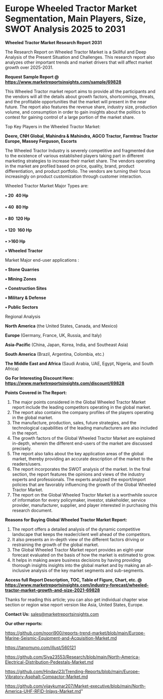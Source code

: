 # Europe Wheeled Tractor Market Segmentation, Main Players, Size, SWOT Analysis 2025 to 2031

<strong>Wheeled Tractor Market Research Report 2031</strong>

The Research Report on Wheeled Tractor Market is a Skillful and Deep Analysis of the Present Situation and Challenges. This research report also analyzes other important trends and market drivers that will affect market growth over 2025-2031.

<strong>Request Sample Report @ <a href=https://www.marketreportsinsights.com/sample/69828>https://www.marketreportsinsights.com/sample/69828</a></strong>

This Wheeled Tractor market report aims to provide all the participants and the vendors will all the details about growth factors, shortcomings, threats, and the profitable opportunities that the market will present in the near future. The report also features the revenue share, industry size, production volume, and consumption in order to gain insights about the politics to contest for gaining control of a large portion of the market share.

Top Key Players in the Wheeled Tractor Market:

<strong>Deere, CNH Global, Mahindra & Mahindra, AGCO Tractor, Farmtrac Tractor Europe, Massey Ferguson, Escorts</strong>

The Wheeled Tractor Industry is severely competitive and fragmented due to the existence of various established players taking part in different marketing strategies to increase their market share. The vendors operating in the market are profiled based on price, quality, brand, product differentiation, and product portfolio. The vendors are turning their focus increasingly on product customization through customer interaction.

Wheeled Tractor Market Major Types are:

<strong>• 20  40 Hp

• 40  80 Hp

• 80  120 Hp

• 120  160 Hp

• >160 Hp

• Wheeled Tractor</strong>

Market Major end-user applications :

<strong>• Stone Quarries

• Mining Zones

• Construction Sites

• Military & Defense

• Public Sectors</strong>

Regional Analysis

</u><strong><b>North America</b></strong> (the United States, Canada, and Mexico)

<strong><b>Europe </b></strong>(Germany, France, UK, Russia, and Italy)

<strong><b>Asia-Pacific</b></strong> (China, Japan, Korea, India, and Southeast Asia)

<strong><b>South America</b></strong> (Brazil, Argentina, Colombia, etc.)

<strong><b>The Middle East and Africa</b></strong> (Saudi Arabia, UAE, Egypt, Nigeria, and South Africa)

<strong>Go For Interesting Discount Here: <a href=https://www.marketreportsinsights.com/discount/69828>https://www.marketreportsinsights.com/discount/69828</a></strong>

<strong>Points Covered in The Report:</strong>
<ol>
  <li>The major points considered in the Global Wheeled Tractor Market report include the leading competitors operating in the global market.</li>
  <li>The report also contains the company profiles of the players operating in the global market.</li>
  <li>The manufacture, production, sales, future strategies, and the technological capabilities of the leading manufacturers are also included in the report.</li>
  <li>The growth factors of the Global Wheeled Tractor Market are explained in-depth, wherein the different end-users of the market are discussed precisely.</li>
  <li>The report also talks about the key application areas of the global market, thereby providing an accurate description of the market to the readers/users.</li>
  <li>The report incorporates the SWOT analysis of the market. In the final section, the report features the opinions and views of the industry experts and professionals. The experts analyzed the export/import policies that are favorably influencing the growth of the Global Wheeled Tractor Market.</li>
  <li>The report on the Global Wheeled Tractor Market is a worthwhile source of information for every policymaker, investor, stakeholder, service provider, manufacturer, supplier, and player interested in purchasing this research document.</li>
</ol>
<strong>Reasons for Buying Global Wheeled Tractor Market Report:</strong>

<ol>
  <li>The report offers a detailed analysis of the dynamic competitive landscape that keeps the reader/client well ahead of the competitors.</li>
  <li>It also presents an in-depth view of the different factors driving or restraining the growth of the global market.</li>
  <li>The Global Wheeled Tractor Market report provides an eight-year forecast evaluated on the basis of how the market is estimated to grow.</li>
  <li>It helps in making aware business decisions by having providing thorough insights insights into the global market and by making an all-inclusive analysis of the key market segments and sub-segments.</li>
</ol>
<strong>Access full Report Description, TOC, Table of Figure, Chart, etc. @ <a href=https://www.marketreportsinsights.com/industry-forecast/wheeled-tractor-market-growth-and-size-2021-69828>https://www.marketreportsinsights.com/industry-forecast/wheeled-tractor-market-growth-and-size-2021-69828</a></strong>


Thanks for reading this article; you can also get individual chapter wise section or region wise report version like Asia, United States, Europe.

<strong>Contact Us:</strong>
sales@marketreportsinsights.com

<strong>Our other reports:</strong>

<a href=https://github.com/noori900/reports-trend-market/blob/main/Europe-Marine-Seismic-Equipment-and-Acquisition-Market.md>https://github.com/noori900/reports-trend-market/blob/main/Europe-Marine-Seismic-Equipment-and-Acquisition-Market.md</a>

<a href=https://tanomuno.com/illust/560121>https://tanomuno.com/illust/560121</a>

<a href=https://github.com/Siya23553/Research/blob/main/North-America-Electrical-Distribution-Pedestals-Market.md>https://github.com/Siya23553/Research/blob/main/North-America-Electrical-Distribution-Pedestals-Market.md</a>

<a href=https://github.com/Hindavi23/Trending-Reports/blob/main/Europe-Vibratory-Asphalt-Compactor-Market.md>https://github.com/Hindavi23/Trending-Reports/blob/main/Europe-Vibratory-Asphalt-Compactor-Market.md</a>

<a href=https://github.com/vijaykumar207/Market-executive/blob/main/North-America-UHF-RFID-Inlays-Market.md>https://github.com/vijaykumar207/Market-executive/blob/main/North-America-UHF-RFID-Inlays-Market.md</a>"
